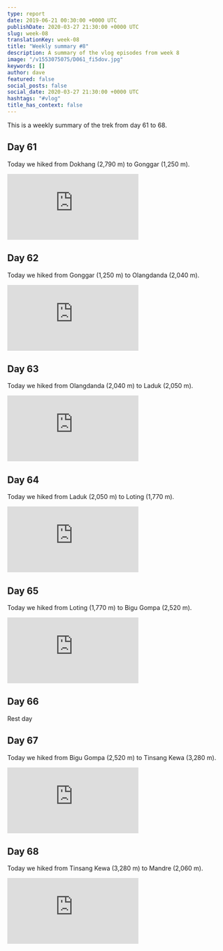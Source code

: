 ```yaml
---
type: report
date: 2019-06-21 00:30:00 +0000 UTC
publishDate: 2020-03-27 21:30:00 +0000 UTC
slug: week-08
translationKey: week-08
title: "Weekly summary #8"
description: A summary of the vlog episodes from week 8
image: "/v1553075075/D061_fi5dov.jpg"
keywords: []
author: dave
featured: false
social_posts: false
social_date: 2020-03-27 21:30:00 +0000 UTC
hashtags: "#vlog"
title_has_context: false
---
```


This is a weekly summary of the trek from day 61 to 68.


## Day 61


Today we hiked from Dokhang (2,790 m) to Gonggar (1,250 m).

<iframe src="https://www.youtube.com/embed/InTnIhGbn1o" frameborder="0" allow="accelerometer; autoplay; encrypted-media; gyroscope; picture-in-picture" allowfullscreen></iframe>


## Day 62


Today we hiked from Gonggar (1,250 m) to Olangdanda (2,040 m).

<iframe src="https://www.youtube.com/embed/b7YFO5CToos" frameborder="0" allow="accelerometer; autoplay; encrypted-media; gyroscope; picture-in-picture" allowfullscreen></iframe>


## Day 63


Today we hiked from Olangdanda (2,040 m) to Laduk (2,050 m).

<iframe src="https://www.youtube.com/embed/8doRylwr6cU" frameborder="0" allow="accelerometer; autoplay; encrypted-media; gyroscope; picture-in-picture" allowfullscreen></iframe>


## Day 64


Today we hiked from Laduk (2,050 m) to Loting (1,770 m).

<iframe src="https://www.youtube.com/embed/HUjLH9tvjvY" frameborder="0" allow="accelerometer; autoplay; encrypted-media; gyroscope; picture-in-picture" allowfullscreen></iframe>


## Day 65


Today we hiked from Loting (1,770 m) to Bigu Gompa (2,520 m).

<iframe src="https://www.youtube.com/embed/-WgR1CJzDsg" frameborder="0" allow="accelerometer; autoplay; encrypted-media; gyroscope; picture-in-picture" allowfullscreen></iframe>


## Day 66



Rest day



## Day 67


Today we hiked from Bigu Gompa (2,520 m) to Tinsang Kewa (3,280 m).

<iframe src="https://www.youtube.com/embed/_j412bYPNF8" frameborder="0" allow="accelerometer; autoplay; encrypted-media; gyroscope; picture-in-picture" allowfullscreen></iframe>


## Day 68


Today we hiked from Tinsang Kewa (3,280 m) to Mandre (2,060 m).

<iframe src="https://www.youtube.com/embed/GFqabwd5Jw0" frameborder="0" allow="accelerometer; autoplay; encrypted-media; gyroscope; picture-in-picture" allowfullscreen></iframe>


